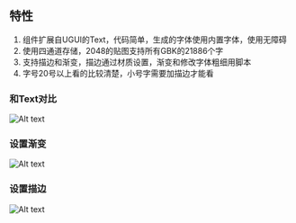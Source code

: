 ## 特性
1. 组件扩展自UGUI的Text，代码简单，生成的字体使用内置字体，使用无障碍
2. 使用四通道存储，2048的贴图支持所有GBK的21886个字
3. 支持描边和渐变，描边通过材质设置，渐变和修改字体粗细用脚本
4. 字号20号以上看的比较清楚，小号字需要加描边才能看
### 和Text对比
![Alt text](https://github.com/genechiu/GbkSdfText/blob/master/Snapshots/compare.png)
### 设置渐变
![Alt text](https://github.com/genechiu/GbkSdfText/blob/master/Snapshots/gradient.png)
### 设置描边
![Alt text](https://github.com/genechiu/GbkSdfText/blob/master/Snapshots/outline.png)
